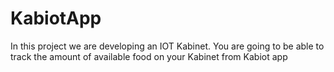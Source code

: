 # KabiotApp
In this project we are developing an IOT Kabinet. You are going to be able to track the amount of available food on your Kabinet from Kabiot app
